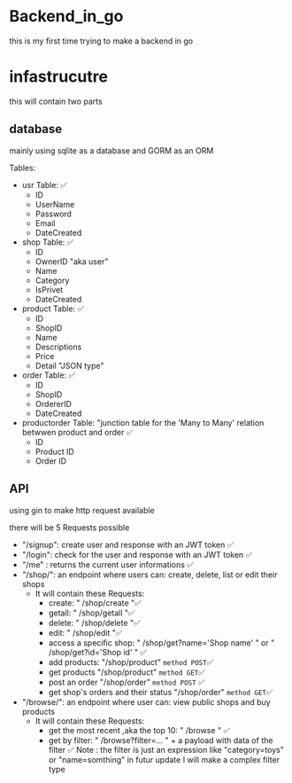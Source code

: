 # Backend_in_go
this is my first time trying to make a backend in go

# infastrucutre 
this will contain two parts

## database
mainly using sqlite as a database and GORM as an ORM

Tables:
- usr Table: ✅
    - ID
    - UserName
    - Password
    - Email
    - DateCreated
- shop Table: ✅
    - ID
    - OwnerID "aka user"
    - Name
    - Category
    - IsPrivet
    - DateCreated
- product Table: ✅
    - ID
    - ShopID
    - Name
    - Descriptions
    - Price
    - Detail "JSON type"
- order Table: ✅
    - ID
    - ShopID
    - OrdererID
    - DateCreated
- productorder Table: "junction table for the 'Many to Many' relation betwwen product and order ✅
    - ID
    - Product ID
    - Order ID

## API
using gin to make http request available

there will be 5 Requests possible
- "/signup": create user and response with an JWT token ✅
- "/login": check for the user and response with an JWT token ✅
- "/me" : returns the current user informations ✅
- "/shop/": an endpoint where users can: create, delete, list or edit their shops
    - It will contain these Requests:
        - create: " /shop/create "✅
        - getall: " /shop/getall "✅
        - delete: " /shop/delete "✅
        - edit:   " /shop/edit "✅
        - access a specific shop: " /shop/get?name='Shop name' " or " /shop/get?id='Shop id' " ✅
        - add products: "/shop/product" `method POST`✅
        - get products  "/shop/product" `method GET`✅
        - post an order "/shop/order" `method POST` ✅
        - get shop's orders and their status "/shop/order" `method GET`✅
- "/browse/": an endpoint where user can: view public shops and buy products
    - It will contain these Requests:
        - get the most recent ,aka the top 10: " /browse " ✅
        - get by filter: " /browse?filter=... " + a payload with data of the filter ✅
    Note : the filter is just an expression like "category=toys" or "name=somthing" in futur update I will make a complex filter type
